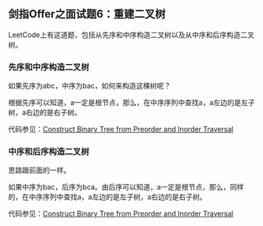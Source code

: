 ## 剑指Offer之面试题6：重建二叉树

LeetCode上有这道题，包括从先序和中序构造二叉树以及从中序和后序构造二叉树。

### 先序和中序构造二叉树

如果先序为abc，中序为bac，如何来构造这棵树呢？

根据先序可以知道，a一定是根节点，那么，在中序序列中查找a，a左边的是左子树，a右边的是右子树。

代码参见：[Construct Binary Tree from Preorder and Inorder Traversal](https://github.com/luofengmacheng/algorithms/blob/master/LeetCode/btree_from_preorder_and_inorder.cpp)

### 中序和后序构造二叉树

思路跟前面的一样。

如果中序为bac，后序为bca。由后序可以知道，a一定是根节点，那么，同样的，在中序序列中查找a，a左边的是左子树，a右边的是右子树。

代码参见：[Construct Binary Tree from Preorder and Inorder Traversal](https://github.com/luofengmacheng/algorithms/blob/master/LeetCode/btree_from_inorder_and_postorder.cpp)
